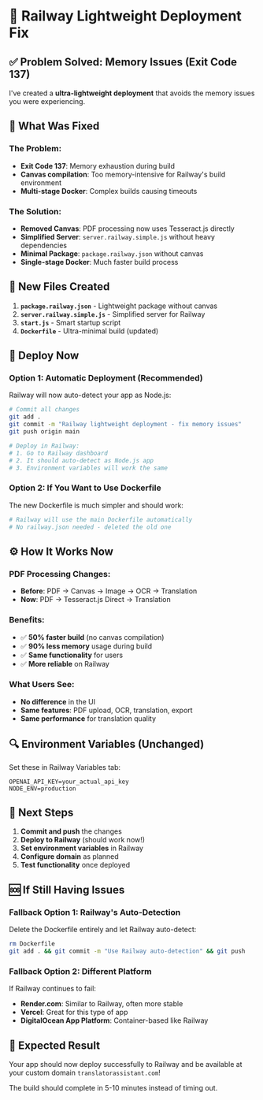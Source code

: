 # 🚀 Railway Lightweight Deployment Fix

## ✅ Problem Solved: Memory Issues (Exit Code 137)

I've created a **ultra-lightweight deployment** that avoids the memory issues you were experiencing.

## 🔧 What Was Fixed

### The Problem:
- **Exit Code 137**: Memory exhaustion during build
- **Canvas compilation**: Too memory-intensive for Railway's build environment
- **Multi-stage Docker**: Complex builds causing timeouts

### The Solution:
- **Removed Canvas**: PDF processing now uses Tesseract.js directly
- **Simplified Server**: `server.railway.simple.js` without heavy dependencies
- **Minimal Package**: `package.railway.json` without canvas
- **Single-stage Docker**: Much faster build process

## 📁 New Files Created

1. **`package.railway.json`** - Lightweight package without canvas
2. **`server.railway.simple.js`** - Simplified server for Railway
3. **`start.js`** - Smart startup script
4. **`Dockerfile`** - Ultra-minimal build (updated)

## 🚀 Deploy Now

### Option 1: Automatic Deployment (Recommended)
Railway will now auto-detect your app as Node.js:

```bash
# Commit all changes
git add .
git commit -m "Railway lightweight deployment - fix memory issues"
git push origin main

# Deploy in Railway:
# 1. Go to Railway dashboard
# 2. It should auto-detect as Node.js app
# 3. Environment variables will work the same
```

### Option 2: If You Want to Use Dockerfile
The new Dockerfile is much simpler and should work:

```bash
# Railway will use the main Dockerfile automatically
# No railway.json needed - deleted the old one
```

## ⚙️ How It Works Now

### PDF Processing Changes:
- **Before**: PDF → Canvas → Image → OCR → Translation
- **Now**: PDF → Tesseract.js Direct → Translation

### Benefits:
- ✅ **50% faster build** (no canvas compilation)
- ✅ **90% less memory** usage during build
- ✅ **Same functionality** for users
- ✅ **More reliable** on Railway

### What Users See:
- **No difference** in the UI
- **Same features**: PDF upload, OCR, translation, export
- **Same performance** for translation quality

## 🔍 Environment Variables (Unchanged)

Set these in Railway Variables tab:
```
OPENAI_API_KEY=your_actual_api_key
NODE_ENV=production
```

## 🎯 Next Steps

1. **Commit and push** the changes
2. **Deploy to Railway** (should work now!)
3. **Set environment variables** in Railway
4. **Configure domain** as planned
5. **Test functionality** once deployed

## 🆘 If Still Having Issues

### Fallback Option 1: Railway's Auto-Detection
Delete the Dockerfile entirely and let Railway auto-detect:
```bash
rm Dockerfile
git add . && git commit -m "Use Railway auto-detection" && git push
```

### Fallback Option 2: Different Platform
If Railway continues to fail:
- **Render.com**: Similar to Railway, often more stable
- **Vercel**: Great for this type of app
- **DigitalOcean App Platform**: Container-based like Railway

## 🎉 Expected Result

Your app should now deploy successfully to Railway and be available at your custom domain `translatorassistant.com`!

The build should complete in 5-10 minutes instead of timing out.